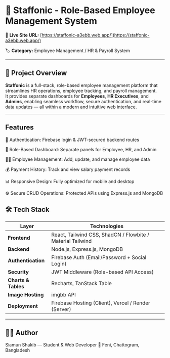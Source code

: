 # 👔 Staffonic - Role-Based Employee Management System

🔗 **Live Site URL:** [https://staffonic-a3ebb.web.app/](https://staffonic-a3ebb.web.app/)

🏷️ **Category:** Employee Management / HR & Payroll System

---

## 🧩 Project Overview

**Staffonic** is a full-stack, role-based employee management platform that streamlines HR operations, employee tracking, and payroll management.  
It provides separate dashboards for **Employees**, **HR Executives**, and **Admins**, enabling seamless workflow, secure authentication, and real-time data updates — all within a modern and intuitive web interface.

---
## Features

🔐 Authentication: Firebase login & JWT-secured backend routes

🧾 Role-Based Dashboard: Separate panels for Employee, HR, and Admin

🧑‍💼 Employee Management: Add, update, and manage employee data

💰 Payment History: Track and view salary payment records

📊 Responsive Design: Fully optimized for mobile and desktop

⚙️ Secure CRUD Operations: Protected APIs using Express.js and MongoDB


## 🛠️ Tech Stack

| Layer | Technologies |
|-------|---------------|
| **Frontend** | React, Tailwind CSS, ShadCN / Flowbite / Material Tailwind |
| **Backend** | Node.js, Express.js, MongoDB |
| **Authentication** | Firebase Auth (Email/Password + Social Login) |
| **Security** | JWT Middleware (Role-based API Access) |
| **Charts & Tables** | Recharts, TanStack Table |
| **Image Hosting** | imgbb API |
| **Deployment** | Firebase Hosting (Client), Vercel / Render (Server) |

---

## 👨‍💻 Author

Siamun Shakib — Student & Web Developer
📍 Feni, Chattogram, Bangladesh